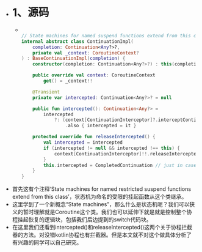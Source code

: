 - # 1、源码
	- ```kotlin
	  
	  // State machines for named suspend functions extend from this class
	  internal abstract class ContinuationImpl(
	      completion: Continuation<Any?>?,
	      private val _context: CoroutineContext?
	  ) : BaseContinuationImpl(completion) {
	      constructor(completion: Continuation<Any?>?) : this(completion, completion?.context)
	  
	      public override val context: CoroutineContext
	          get() = _context!!
	  
	      @Transient
	      private var intercepted: Continuation<Any?>? = null
	  
	      public fun intercepted(): Continuation<Any?> =
	          intercepted
	              ?: (context[ContinuationInterceptor]?.interceptContinuation(this) ?: this)
	                  .also { intercepted = it }
	  
	      protected override fun releaseIntercepted() {
	          val intercepted = intercepted
	          if (intercepted != null && intercepted !== this) {
	              context[ContinuationInterceptor]!!.releaseInterceptedContinuation(intercepted)
	          }
	          this.intercepted = CompletedContinuation // just in case
	      }
	  }
	  
	  ```
- 首先这有个注释‘State machines for named restricted suspend functions extend from this class’，状态机为命名的受限的挂起函数从这个类继承。
- 这里学到了一个新概念“State machines”，那么什么是状态机呢？我们可以狭义的暂时理解就是Coroutine这个类。我们也可以延伸下就是就是控制整个协程挂起恢复的逻辑块，包括我们后边提到的switch代码块。
- 在这里我们还看到intercepted()和releaseIntercepted()这两个关于协程拦截器的方法。对没错kotlin协程也有拦截器。但是本文就不对这个做具体分析了有兴趣的同学可以自己研究。